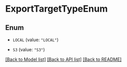 # ExportTargetTypeEnum

## Enum


* `LOCAL` (value: `"LOCAL"`)

* `S3` (value: `"S3"`)


[[Back to Model list]](../README.md#documentation-for-models) [[Back to API list]](../README.md#documentation-for-api-endpoints) [[Back to README]](../README.md)


